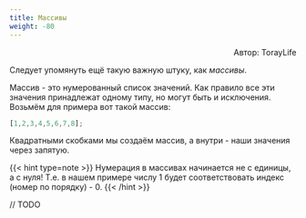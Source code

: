 ```yaml
---
title: Массивы
weight: -80
---
```

<p align="right">Автор: TorayLife</p>

Следует упомянуть ещё такую важную штуку, как *массивы*.

Массив - это нумерованный список значений. Как правило все эти значения принадлежат одному типу, но могут
быть и исключения. Возьмём для примера вот такой массив:

```js
[1,2,3,4,5,6,7,8];
```

Квадратными скобками мы создаём массив, а внутри - наши значения через запятую.

{{< hint type=note >}}
Нумерация в массивах начинается не с единицы, а с нуля!
Т.е. в нашем примере числу 1 будет соответствовать индекс (номер по порядку) - 0.
{{< /hint >}}

// TODO 